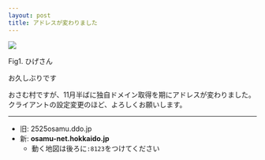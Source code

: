 ```yaml
---
layout: post
title: アドレスが変わりました
---
```


[![](http://33.media.tumblr.com/e491012ad04d5fc14e2d3e07d46e3fd8/tumblr_nfvaktElHc1s7qf9xo1_1280.gif)](http://33.media.tumblr.com/e491012ad04d5fc14e2d3e07d46e3fd8/tumblr_nfvaktElHc1s7qf9xo1_1280.gif)

<div class="caption">Fig1. ひげさん</div>

お久しぶりです

おさむ村ですが、11月半ばに独自ドメイン取得を期にアドレスが変わりました。  
クライアントの設定変更のほど、よろしくお願いします。

---

- 旧: 2525osamu.ddo.jp  
- 新: **osamu-net.hokkaido.jp**
    - 動く地図は後ろに`:8123`をつけてください
